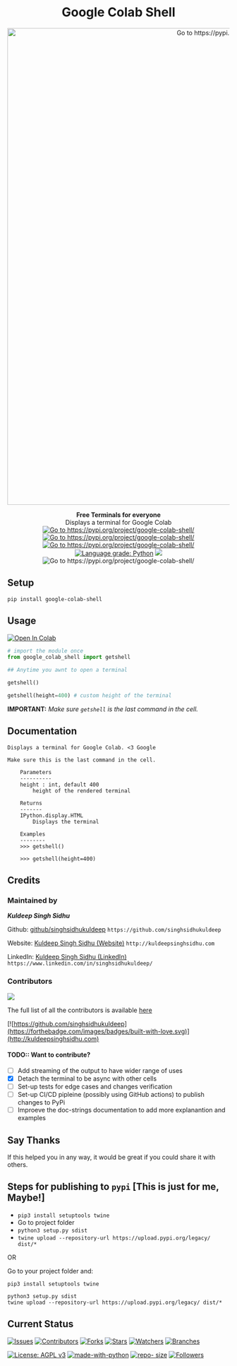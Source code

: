 <h1 align="center">Google Colab Shell </h1>

<p align="center">
  
  <a href="https://pypi.org/project/google-colab-shell/">
    <img src="https://github.com/singhsidhukuldeep/Google-Colab-Shell/raw/master/img/colabshell.PNG" width="1080" alt="Go to https://pypi.org/project/google-colab-shell/">
  </a>
</p>

<p align="center">
<b>Free Terminals for everyone</b></b><br> Displays a terminal for Google Colab<br>
<a href="https://pypi.org/project/google-colab-shell/"><img src="https://img.shields.io/pypi/pyversions/google-colab-shell" alt="Go to https://pypi.org/project/google-colab-shell/"/></a>
<a href="https://pypi.org/project/google-colab-shell/"><img src="https://img.shields.io/pypi/v/google-colab-shell" alt="Go to https://pypi.org/project/google-colab-shell/"/></a>
<a href="https://pypi.org/project/google-colab-shell/"><img src="https://img.shields.io/pypi/status/google-colab-shell" alt="Go to https://pypi.org/project/google-colab-shell/"/></a>
<!-- <a href="https://pypi.org/project/google-colab-shell/"><img src="https://img.shields.io/pypi/format/google-colab-shell" alt="Go to https://pypi.org/project/google-colab-shell/"/></a> -->
<a href="https://lgtm.com/projects/g/singhsidhukuldeep/Google-Colab-Shell/context:python"><img alt="Language grade: Python" src="https://img.shields.io/lgtm/grade/python/g/singhsidhukuldeep/Google-Colab-Shell.svg?logo=lgtm&logoWidth=18"/></a>
<a href="https://pypistats.org/packages/google-colab-shell"><img src="https://img.shields.io/pypi/dm/google-colab-shell"/></a>
<!-- <img src="https://visitor-badge.glitch.me/badge?page_id=request_boost" alt="Go to https://pypi.org/project/google-colab-shell/"/> -->
<img src="https://static.pepy.tech/personalized-badge/google-colab-shell?period=total&units=none&left_color=black&right_color=brightgreen&left_text=Total%20Downloads" alt="Go to https://pypi.org/project/google-colab-shell/"/>
</p>

## Setup

```shell
pip install google-colab-shell
```

## Usage

<a href="https://colab.research.google.com/github/singhsidhukuldeep/Google-Colab-Shell/blob/master/Google_Colab_Shell.ipynb" target="_parent"><img src="https://colab.research.google.com/assets/colab-badge.svg" alt="Open In Colab"/></a>

```python
# import the module once
from google_colab_shell import getshell
```

```python
## Anytime you awnt to open a terminal

getshell()

getshell(height=400) # custom height of the terminal
```
**IMPORTANT:** *Make sure `getshell` is the last command in the cell.*

## Documentation

```
Displays a terminal for Google Colab. <3 Google

Make sure this is the last command in the cell.

    Parameters
    ----------
    height : int, default 400
        height of the rendered terminal

    Returns
    -------
    IPython.display.HTML
        Displays the terminal

    Examples
    --------
    >>> getshell()

    >>> getshell(height=400)
```

## Credits

### Maintained by

***Kuldeep Singh Sidhu*** 

Github: [github/singhsidhukuldeep](https://github.com/singhsidhukuldeep)
`https://github.com/singhsidhukuldeep`

Website: [Kuldeep Singh Sidhu (Website)](http://kuldeepsinghsidhu.com)
`http://kuldeepsinghsidhu.com`

LinkedIn: [Kuldeep Singh Sidhu (LinkedIn)](https://www.linkedin.com/in/singhsidhukuldeep/)
`https://www.linkedin.com/in/singhsidhukuldeep/`

### Contributors

<a href="https://github.com/singhsidhukuldeep/google-colab-shell/graphs/contributors">
  <img src="https://contrib.rocks/image?repo=singhsidhukuldeep/google-colab-shell" />
</a>

 The full list of all the contributors is available [here](https://github.com/singhsidhukuldeep/google-colab-shell/graphs/contributors)


[![https://github.com/singhsidhukuldeep](https://forthebadge.com/images/badges/built-with-love.svg)](http://kuldeepsinghsidhu.com)

#### TODO:: Want to contribute?

- [ ] Add streaming of the output to have wider range of uses
- [x] Detach the terminal to be async with other cells
- [ ] Set-up tests for edge cases and changes verification
- [ ] Set-up CI/CD pipleine (possibly using GitHub actions) to publish changes to PyPi
- [ ] Improeve the doc-strings documentation to add more explanantion and examples

## Say Thanks

 If this helped you in any way, it would be great if you could share it with others.

## Steps for publishing to `pypi` [This is just for me, Maybe!]

- `pip3 install setuptools twine`
- Go to project folder
- `python3 setup.py sdist`
- `twine upload --repository-url https://upload.pypi.org/legacy/ dist/*`

OR

Go to your project folder and:
```shell
pip3 install setuptools twine

python3 setup.py sdist
twine upload --repository-url https://upload.pypi.org/legacy/ dist/*
```

## Current Status

[![Issues](https://img.shields.io/github/issues/singhsidhukuldeep/google-colab-shell)](https://github.com/singhsidhukuldeep/google-colab-shell/issues)
[![Contributors](https://badgen.net/github/contributors/singhsidhukuldeep/google-colab-shell)](https://github.com/singhsidhukuldeep/google-colab-shell/graphs/contributors)
[![Forks](https://badgen.net/github/forks/singhsidhukuldeep/google-colab-shell)](https://github.com/singhsidhukuldeep/google-colab-shell/network/members)
[![Stars](https://badgen.net/github/stars/singhsidhukuldeep/google-colab-shell)](https://github.com/singhsidhukuldeep/google-colab-shell/stargazers)
[![Watchers](https://badgen.net/github/watchers/singhsidhukuldeep/google-colab-shell)](https://github.com/singhsidhukuldeep/google-colab-shell/watchers)
[![Branches](https://badgen.net/github/branches/singhsidhukuldeep/google-colab-shell)](https://github.com/singhsidhukuldeep/google-colab-shell/branches)

[![License: AGPL v3](https://img.shields.io/badge/License-AGPL%20v3-blue.svg)](https://www.gnu.org/licenses/agpl-3.0)
[![made-with-python](https://img.shields.io/badge/Made%20with-Python3.5+-1f425f.svg)](https://www.python.org/)
[![repo- size](https://img.shields.io/github/repo-size/singhsidhukuldeep/google-colab-shell)](https://github.com/singhsidhukuldeep/google-colab-shell)
[![Followers](https://img.shields.io/github/followers/singhsidhukuldeep?style=plastic&logo=github)](https://github.com/singhsidhukuldeep?tab=followers)

